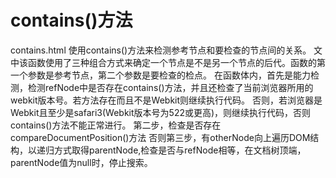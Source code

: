 # contains()方法
contains.html
使用contains()方法来检测参考节点和要检查的节点间的关系。
文中该函数使用了三种组合方式来确定一个节点是不是另一个节点的后代。函数的第一个参数是参考节点，第二个参数是要检查的检点。
在函数体内，首先是能力检测，检测refNode中是否存在contains()方法，并且还检查了当前浏览器所用的webkit版本号。若方法存在而且不是Webkit则继续执行代码。
否则，若浏览器是Webkit且至少是safari3(Webkit版本号为522或更高)，则继续执行代码，否则contains()方法不能正常进行。
第二步，检查是否存在compareDocumentPosition()方法
否则第三步，有otherNode向上遍历DOM结构，以递归方式取得parentNode,检查是否与refNode相等，在文档树顶端，parentNode值为null时，停止搜索。
